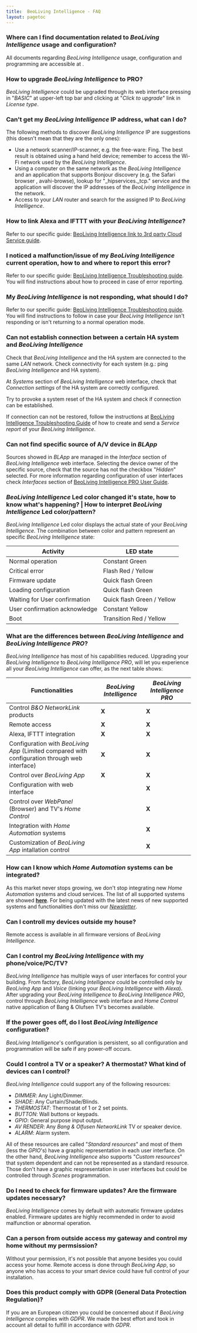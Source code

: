 ```yaml
---
title:  BeoLiving Intelligence - FAQ
layout: pagetoc
---
```


### Where can I find documentation related to _BeoLiving Intelligence_ usage and configuration?

All documents regarding _BeoLiving Intelligence_ usage, configuration and programming are accessible at [](****LINK****).

### How to upgrade _BeoLiving Intelligence_ to PRO?

_BeoLiving Intelligence_ could be upgraded through its web interface pressing in "_BASIC_" at upper-left top bar and clicking at "_Click to 
upgrade_" link in _License type_.

### Can't get my _BeoLiving Intelligence_ IP address, what can I do?

The following methods to discover _BeoLiving Intelligence_ IP are suggestions (this doesn't mean that they are the only ones):

- Use a network scanner/IP-scanner, e.g. the free-ware: Fing. The best result is obtained using a hand held device; remember to access the Wi-Fi 
network used by the _BeoLiving Intelligence_.
- Using a computer on the same network as the _BeoLiving Intelligence_ and an application that supports Bonjour discovery (e.g. the Safari browser
, avahi-browse), 
lookup for "\_hipservices.\_tcp." service and the application will discover the IP addresses of the _BeoLiving Intelligence_ in the network.
- Access to your _LAN_ router and search for the assigned IP to _BeoLiving Intelligence_. 

### How to link Alexa and IFTTT with your _BeoLiving Intelligence_?

Refer to our specific guide: [BeoLiving Intelligence link to 3rd party Cloud Service guide](****LINK****).

### I noticed a malfunction/issue of my _BeoLiving Intelligence_ current operation, how to and where to report this error?

Refer to our specific guide: [BeoLiving Intelligence Troubleshooting guide](****LINK****). You will find instructions about how to proceed in case
 of error reporting.

### My _BeoLiving Intelligence_ is not responding, what should I do?

Refer to our specific guide: [BeoLiving Intelligence Troubleshooting guide](****LINK****). You will find instructions to follow in case your 
_BeoLiving Intelligence_ isn't responding or isn't returning to a normal operation mode.

### Can not establish connection between a certain HA system and _BeoLiving Intelligence_ 

Check that _BeoLiving Intelligence_ and the HA system are connected to the same _LAN_ network. Check connectivity for each system (e.g.: ping 
_BeoLiving Intelligence_ and HA system).

At _Systems_ section of _BeoLiving Intelligence_ web interface, check that _Connection settings_ of the HA system are correctly configured.

Try to provoke a system reset of the HA system and check if connection can be established.

If connection can not be restored, follow the instructions at [BeoLiving Intelligence Troubleshooting Guide](****LINK****) of how to create and 
send a _Service report_ of your _BeoLiving Intelligence_.

### Can not find specific source of A/V device in _BLApp_

Sources showed in _BLApp_ are managed in the _Interface_ section of _BeoLiving Intelligence_ web interface. Selecting the device owner of 
the specific source, check that the source has not the checkbox "_Hidden_" selected. For more information regarding configuration of user 
interfaces check _Interfaces_ section of [BeoLiving Intelligence PRO User Guide](****LINK****).

### _BeoLiving Intelligence_ Led color changed it's state, how to know what's happening?  | How to interpret _BeoLiving Intelligence_ Led color/pattern?

_BeoLiving Intelligence_ Led color displays the actual state of your _BeoLiving Intelligence_. The combination between color and pattern represent an specific _BeoLiving Intelligence_ state:

| Activity                       | LED state                  |
|--------------------------------|----------------------------|
| Normal operation               | Constant Green             |
| Critical error                 | Flash Red / Yellow         |
| Firmware update                | Quick flash Green          |
| Loading configuration          | Quick flash Green          |
| Waiting for User confirmation  | Quick flash Green / Yellow |
| User confirmation acknowledge  | Constant Yellow            |
| Boot                           | Transition Red / Yellow    |


### What are the differences between _BeoLiving Intelligence_ and _BeoLiving Intelligence PRO_?

_BeoLiving Intelligence_ has most of his capabilities reduced. Upgrading your _BeoLiving Intelligence_ to _BeoLiving Intelligence PRO_, will let you experience all your _BeoLiving Intelligence_ can offer, as the next table
 shows:

| Functionalities                                                                                | _BeoLiving Intelligence_ | _BeoLiving Intelligence PRO_ |
|------------------------------------------------------------------------------------------------|-------|-----------|
| Control _B&O NetworkLink_ products                                                             | **X** |   **X**   | 
| Remote access                                                                                  | **X** |   **X**   |
| Alexa, IFTTT integration                                                                       | **X** |   **X**   |
| Configuration with _BeoLiving App_ (Limited compared with configuration through web interface) | **X** |   **X**   | 
| Control over _BeoLiving App_                                                                   | **X** |   **X**   |
| Configuration with web interface                                                               |       |   **X**   |
| Control over _WebPanel_ (Browser) and TV's _Home Control_                                      |       |   **X**   |
| Integration with _Home Automation_ systems                                                     |       |   **X**   | 
| Customization of _BeoLiving App_ intallation control                                           |       |   **X**   | 

### How can I know which _Home Automation_ systems can be integrated?

As this market never stops growing, we don't stop integrating new _Home Automation_ systems and cloud services. The list of all supported systems 
are showed **[here](******LINK*****)**. For being updated with the latest news of new supported systems and functionalities don't 
miss our _[Newsletter](***LINK***)_.

### Can I controll my devices outside my house?

Remote access is available in all firmware versions of _BeoLiving Intelligence_.

### Can I control my _BeoLiving Intelligence_ with my phone/voice/PC/TV?

_BeoLiving Intelligence_ has multiple ways of user interfaces for control your building. From factory, _BeoLiving Intelligence_ could be controlled only by _BeoLiving App_ and _Voice_ 
(linking your _BeoLiving Intelligence_ with _Alexa_). After upgrading your _BeoLiving Intelligence_ to _BeoLiving Intelligence PRO_, control through _BeoLiving Intelligence_ web interface and _Home 
Control_ native application of Bang & Olufsen TV's becomes available.

### If the power goes off, do I lost _BeoLiving Intelligence_ configuration?

_BeoLiving Intelligence_'s configuration is persistent, so all configuration and programmation will be safe if any power-off occurs.

### Could I control a TV or a speaker? A thermostat? What kind of devices can I control?

_BeoLiving Intelligence_ could support any of the following resources:

* _DIMMER_: Any Light/Dimmer.
* _SHADE_: Any Curtain/Shade/Blinds.
* _THERMOSTAT_: Thermostat of 1 or 2 set points.
* _BUTTON_: Wall buttons or keypads.
* _GPIO_: General purpose input output.
* _AV RENDER_: Any _Bang & Olfusen NetworkLink_ TV or speaker device.
* _ALARM_: Alarm system. 

All of these resources are called "_Standard resources_" and most of them (less the _GPIO_'s) have a graphic representation in each user 
interface. On the other hand, _BeoLiving Intelligence_ also supports "_Custom resources_" that system dependent and can not be represented as a standard resource. 
Those don't have a graphic respresentation in user interfaces but could be controlled through _Scenes_ programmation.

### Do I need to check for firmware updates? Are the firmware updates necessary?

_BeoLiving Intelligence_ comes by default with automatic firmware updates enabled. Firmware updates are highly recommended in order to avoid malfunction or abnormal
operation.

### Can a person from outside access my gateway and control my home without my permsission?

Without your permission, it's not possible that anyone besides you could access your home. Remote access is done through _BeoLiving App_, so 
anyone who has access to your smart device could have full control of your installation.

### Does this product comply with GDPR (General Data Protection Regulation)?

If you are an European citizen you could be concerned about if _BeoLiving Intelligence_ complies with _GDPR_. We made the best effort and took in 
account all detail to fulfill in accordance with _GDPR_.
